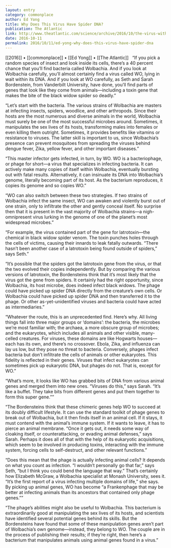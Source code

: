 ```yaml
---
layout: entry
category: commonplace
author: Ed Yong
title: Why Does This Virus Have Spider DNA?
publication: The Atlantic
link: http://www.theatlantic.com/science/archive/2016/10/the-virus-with-spider-dna/503585/
date: 2016-10-11
permalink: 2016/10/11/ed-yong-why-does-this-virus-have-spider-dna
---
```


[[2016]] • [[commonplace]] • [[Ed Yong]] • [[The Atlantic]]
 
“If you pick a random species of insect and look inside its cells, there’s a 40 percent chance that you’ll find bacteria called Wolbachia. And if you look at Wolbachia carefully, you’ll almost certainly find a virus called WO, lying in wait within its DNA. And if you look at WO carefully, as Seth and Sarah Bordenstein, from Vanderbilt University, have done, you’ll find parts of genes that look like they come from animals—including a toxin gene that makes the bite of the black widow spider so deadly.”

“Let’s start with the bacteria. The various strains of Wolbachia are masters at infecting insects, spiders, woodlice, and other arthropods. Since their hosts are the most numerous and diverse animals in the world, Wolbachia must surely be one of the most successful microbes around. Sometimes, it manipulates the sex lives of its hosts, transforming males into females or even killing them outright. Sometimes, it provides benefits like vitamins or resistance to viruses. The latter skill is important to us, since Wolbachia’s presence can prevent mosquitoes from spreading the viruses behind dengue fever, Zika, yellow fever, and other important diseases.”

“This master infector gets infected, in turn, by WO. WO is a bacteriophage, or phage for short—a virus that specializes in infecting bacteria. It can actively make many copies of itself within Wolbachia, eventually bursting out with fatal results. Alternatively, it can insinuate its DNA into Wolbachia’s genome, literally becoming part of its host. As the bacterium reproduces, it copies its genome and so copies WO.”

“WO can also switch between these two strategies. If two strains of Wolbachia infect the same insect, WO can awaken and violently burst out of one strain, only to infiltrate the other and gently conceal itself. No surprise then that it is present in the vast majority of Wolbachia strains—a nigh-omnipresent virus lurking in the genome of one of the planet’s most widespread microbes.”

“For example, the virus contained part of the gene for latrotoxin—the chemical in black widow spider venom. The toxin punches holes through the cells of victims, causing their innards to leak fatally outwards. “There hasn’t been another case of a latrotoxin being found outside of spiders,” says Seth.”

“It’s possible that the spiders got the latrotoxin gene from the virus, or that the two evolved their copies independently. But by comparing the various versions of latrotoxin, the Bordensteins think that it’s most likely that the virus got the gene from spiders. It certainly had the right opportunity, since Wolbachia, its host microbe, does indeed infect black widows. The phage could have picked up spider DNA directly from the creature’s own cells. Or Wolbachia could have picked up spider DNA and then transferred it to the phage. Or other as-yet-unidentified viruses and bacteria could have acted as intermediaries.”

“Whatever the route, this is an unprecedented find. Here’s why. All living things fall into three major groups or ‘domains’: the bacteria, the microbes we’re most familiar with; the archaea, a more obscure group of microbes; and the eukaryotes, which includes all animals and other visible, many-celled creatures. For viruses, these domains are like Hogwarts houses—each has its own, and there’s no crossover. Ebola, Zika, and influenza can lay us low, but they pose no threat to bacteria. Conversely, phages infect bacteria but don’t infiltrate the cells of animals or other eukaryotes. This fidelity is reflected in their genes. Viruses that infect eukaryotes can sometimes pick up eukaryotic DNA, but phages do not. That is, except for WO.”

“What’s more, it looks like WO has grabbed bits of DNA from various animal genes and merged them into new ones. “Viruses do this,” says Sarah. “It’s like a buffet. They take bits from different genes and put them together to form this super gene.””

“The Bordensteins think that these chimeric genes help WO to succeed at its doubly difficult lifestyle. It can use the standard toolkit of phage genes to break out of Wolbachia, but it then finds itself in an animal cell. If it stays, it must contend with the animal’s immune system. If it wants to leave, it has to pierce an animal membrane. “Once it gets out, it needs some way of cloaking itself, or counterattacking, or evading animal defenses,” says Sarah. Perhaps it does all of that with the help of its eukaryotic acquisitions, which seem to be involved in producing toxins, interacting with the immune system, forcing cells to self-destruct, and other relevant functions.”

“Does this mean that the phage is actually infecting animal cells? It depends on what you count as infection. “I wouldn’t personally go that far,” says Seth, “but I think you could bend the language that way.” That’s certainly how Elizabeth McGraw, a Wolbachia specialist at Monash University, sees it. “It’s the first report of a virus infecting multiple domains of life,” she says. By picking up animal genes, WO has become “a Frankenphage that may be better at infecting animals than its ancestors that contained only phage genes.””

“The phage’s abilities might also be useful to Wolbachia. This bacterium is extraordinarily good at manipulating the sex lives of its hosts, and scientists have identified several potential genes behind its skills. But the Bordensteins have found that some of these manipulation genes aren’t part of Wolbachia’s own genome—instead, they belong to WO. The couple are in the process of publishing their results; if they’re right, then here’s a bacterium that manipulates animals using animal genes found in a virus.”


